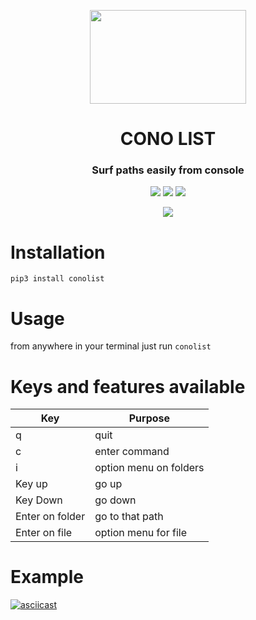 <p align="center">
<img src="https://image.flaticon.com/icons/svg/2948/2948063.svg" height="150" width="250" />  
</p>
<h1 align="center">CONO LIST</h1>
<h3 align="center">Surf paths easily from console</h3>
<p align="center">
  <img src="https://img.shields.io/pypi/v/conolist"/>
  <img src="https://img.shields.io/github/issues/E-RROR/conolist"/>
  <img src="https://img.shields.io/pypi/l/conolist" />
</p>
<div align="center">
  <img src="https://im4.ezgif.com/tmp/ezgif-4-12238fb65d7d.gif" />
</div>

# Installation
```
pip3 install conolist
```

# Usage
from anywhere in your terminal just run `conolist`

# Keys and features available
| Key | Purpose|
| --- | --- |
| q | quit |
| c  | enter command |
| i  | option menu on folders |
| Key up | go up |
| Key Down  | go down |
| Enter on folder | go to that path |
| Enter on file | option menu for file |

# Example
[![asciicast](https://asciinema.org/a/345593.svg)](https://asciinema.org/a/345593)
